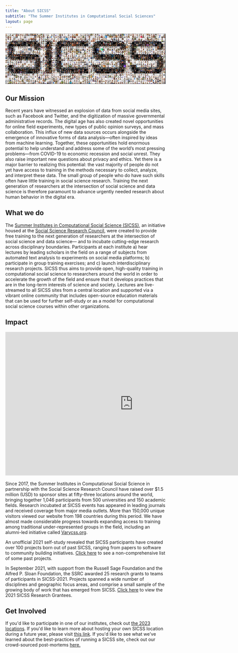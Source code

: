 ```yaml
---
title: "About SICSS"
subtitle: "The Summer Institutes in Computational Social Sciences"
layout: page
---
```


<img class="img-about" src="assets/images/logos/about-sicss.png" />

## Our Mission

Recent years have witnessed an explosion of data from social media sites, such as Facebook and Twitter, and the digitization of massive governmental administrative records. The digital age has also created novel opportunities for online field experiments, new types of public opinion surveys, and mass collaboration. This influx of new data sources occurs alongside the emergence of innovative forms of data analysis—often inspired by ideas from machine learning. Together, these opportunities hold enormous potential to help understand and address some of the world’s most pressing problems—from COVID-19 to economic recession and social unrest. They also raise important new questions about privacy and ethics. Yet there is a major barrier to realizing this potential: the vast majority of people do not yet have access to training in the methods necessary to collect, analyze, and interpret these data. The small group of people who do have such skills often have little training in social science research. Training the next generation of researchers at the intersection of social science and data science is therefore paramount to advance urgently needed research about human behavior in the digital era.

## What we do

The [Summer Institutes in Computational Social Science (SICSS)](http://sicss.io), an initiative housed at the [Social Science Research Council](https://www.ssrc.org), were created to provide free training to the next generation of researchers at the intersection of social science and data science— and to incubate cutting-edge research across disciplinary boundaries. Participants at each institute a) hear lectures by leading scholars in the field on a range of subjects from automated text analysis to experiments on social media platforms; b) participate in group training exercises; and c) launch interdisciplinary research projects. SICSS thus aims to provide open, high-quality training in computational social science to researchers around the world in order to accelerate the growth of the field and ensure that it develops practices that are in the long-term interests of science and society. Lectures are live-streamed to all SICSS sites from a central location and supported via a vibrant online community that includes open-source education materials that can be used for further self-study or as a model for computational social science courses within other organizations.

## Impact

<iframe style="border: 1px solid rgba(0, 0, 0, 0.1);" width="800" height="450" src="https://www.figma.com/embed?embed_host=share&url=https%3A%2F%2Fwww.figma.com%2Ffile%2F2hsccqbR0H1tA7hRB42gHJ%2FThe-Growth-of-the-Summer-Institutes-in-Computational-Social-Science%3Ftype%3Dwhiteboard%26node-id%3D0%253A1%26t%3DkvNz7VSxM3VNhiTV-1" allowfullscreen></iframe>

Since 2017, the Summer Institutes in Computational Social Science in partnership with the Social Science Research Council have raised over $1.5 million (USD) to sponsor sites at fifty-three locations around the world, bringing together 1,046 participants from 500 universities and 150 academic fields. Research incubated at SICSS events has appeared in leading journals and received coverage from  major media outlets. More than 150,000 unique visitors viewed our website from 198 countries during this period. We have almost made considerable progress towards expanding access to training among traditional under-represented groups in the field, including an alumni-led initiative called [Varycss.org](https://varycss.org).

An unofficial 2021 self-study revealed that SICSS participants have created over 100 projects born out of past SICSS, ranging from papers to software to community building initiatives. [Click here](https://sicss.io/projects) to see a non-comprehensive list of some past projects.

In September 2021, with support from the Russell Sage Foundation and the Alfred P. Sloan Foundation, the SSRC awarded 25 research grants to teams of participants in SICSS-2021. Projects spanned a wide number of disciplines and geographic focus areas, and comprise a small sample of the growing body of work that has emerged from SICSS. [Click here](https://www.ssrc.org/programs/digital-culture/the-summer-institutes-in-computational-social-science/sicss-research-grantees/) to view the 2021 SICSS Research Grantees.

## Get Involved

If you'd like to participate in one of our institutes, check out [the 2023 locations](https://sicss.io/locations). If you'd like to learn more about hosting your own SICSS location during a future year, please visit [this link](https://sicss.io/host). If you'd like to see what we've learned about the best-practices of running a SICSS site, check out our crowd-sourced post-mortems [here.](https://sicss.io/2022/post-mortem)

<br/><br/>
